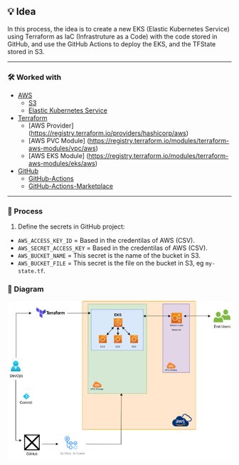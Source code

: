 ## 💡 Idea
In this process, the idea is to create a new EKS (Elastic Kubernetes Service) using Terraform as IaC (Infrastruture as a Code) with the code stored in GitHub, and use the GitHub Actions to deploy the EKS, and the TFState stored in S3.

---

### 🛠️ Worked with
+ [AWS](aws.amazon.com)
    + [S3](aws.amazon.com/s3)
    + [Elastic Kubernetes Service](aws.amazon.com/eks)
+ [Terraform](https://www.terraform.io)
   + [AWS Provider] (https://registry.terraform.io/providers/hashicorp/aws)
   + [AWS PVC Module] (https://registry.terraform.io/modules/terraform-aws-modules/vpc/aws)
   + [AWS EKS Module] (https://registry.terraform.io/modules/terraform-aws-modules/eks/aws)
+ [GitHub](https://www.github.com)
    + [GitHub-Actions](https://www.github.com/features/actions)
    + [GitHub-Actions-Marketplace](https://github.com/marketplace)
---

### 🚀 Process

1. Define the secrets in GitHub project:
 - `AWS_ACCESS_KEY_ID` = Based in the credentilas of AWS (CSV).
 - `AWS_SECRET_ACCESS_KEY` = Based in the credentilas of AWS (CSV).
 - `AWS_BUCKET_NAME` = This secret is the name of the bucket in S3.
 - `AWS_BUCKET_FILE` = This secret is the file on the bucket in S3, eg `my-state.tf`.


### 📂 Diagram

![Diagrams](./diagrams/pipeline.drawio.png)